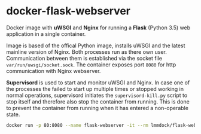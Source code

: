 # docker-flask-webserver

Docker image with **uWSGI** and **Nginx** for running a **Flask** (Python 3.5) web application in a single container.

Image is based of the offical Python image, installs uWSGI and the latest mainline version of Nginx. Both processes run as there own user. Communication between them is established via the socket file `var/run/uwsgi/socket.sock`. The container exposes port `8080` for http communication with Nginx webserver.

**Supervisord** is used to start and monitor uWSGI and Nginx. In case one of the processes the failed to start up multiple times or stopped working in normal operations, supervisord initiates the `supervisord-kill.py` script to stop itself and therefore also stop the container from running. This is done to prevent the container from running when it has entered a non-operable state.

```sh
docker run -p 80:8080 --name flask-webserver -it --rm lmmdock/flask-webserver
```
